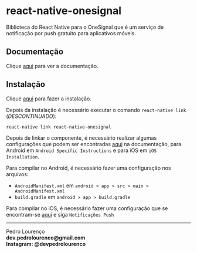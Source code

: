 # react-native-onesignal

Biblioteca do React Native para o OneSignal que é um serviço de notificação por push gratuito para aplicativos móveis.

## Documentação

Clique [aqui](https://github.com/geektimecoil/react-native-onesignal) para ver a documentação.

## Instalação

Clique [aqui](https://www.npmjs.com/package/react-native-onesignal) para fazer a instalação.

Depois da instalação é necessário executar o comando `react-native link` (_DESCONTINUADO_):

```
react-native link react-native-onesignal
```

Depois de linkar o componente, é necessário realizar algumas configurações que podem ser encontradas [aqui](https://documentation.onesignal.com/docs/react-native-sdk-setup) na documentação, para Android em `Android Specific Instructions` e para iOS em `iOS Installation`.

Para compilar no Android, é necessário fazer uma configuração nos arquivos:
  -  `AndroidManifest.xml` em `android > app > src > main > AndroidManifest.xml`
  -  `build.gradle` em `android > app > build.gradle`

Para compilar no iOS, é necessário fazer uma configuração que se encontram-se [aqui](https://github.com/osvaldokalvaitir/projects-settings/blob/master/ide/xcode.md) e siga `Notificações Push`


<hr>
<stong>Pedro Lourenço</strong><br>
<Strong>dev.pedrolourenco@gmail.com</strong><br>
<Strong>Instagram: @devpedrolourenco</strong>
